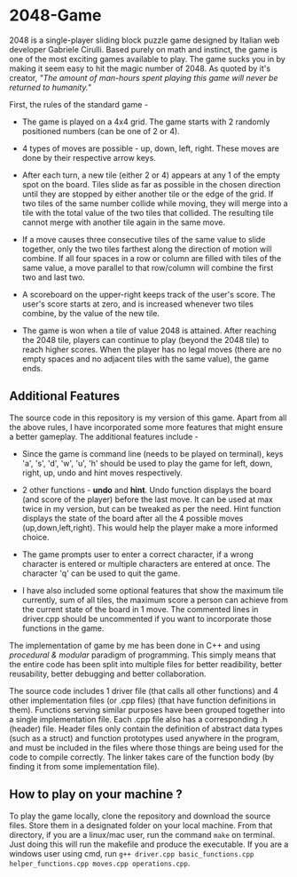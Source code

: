 # 2048-Game
2048 is a single-player sliding block puzzle game designed by Italian web developer Gabriele Cirulli. Based purely on math and instinct, the game is one of the most exciting games available to play. The game sucks you in by making it seem easy to hit the magic number of 2048. As quoted by it's creator, *"The amount of man-hours spent playing this game will never be returned to humanity."*

First, the rules of the standard game - 
* The game is played on a 4x4 grid. The game starts with 2 randomly positioned numbers (can be one of 2 or 4).
* 4 types of moves are possible - up, down, left, right. These moves are done by their respective arrow keys.
* After each turn, a new tile (either 2 or 4) appears at any 1 of the empty spot on the board. Tiles slide as far as possible in the chosen direction until they are stopped by either another tile or the edge of the grid. If two tiles of the same number collide while moving, they will merge into a tile with the total value of the two tiles that collided. The resulting tile cannot merge with another tile again in the same move.


* If a move causes three consecutive tiles of the same value to slide together, only the two tiles farthest along the direction of motion will combine. If all four spaces in a row or column are filled with tiles of the same value, a move parallel to that row/column will combine the first two and last two.

* A scoreboard on the upper-right keeps track of the user's score. The user's score starts at zero, and is increased whenever two tiles combine, by the value of the new tile.
* The game is won when a tile of value 2048 is attained. After reaching the 2048 tile, players can continue to play (beyond the 2048 tile) to reach higher scores. When the player has no legal moves (there are no empty spaces and no adjacent tiles with the same value), the game ends.

## Additional Features 
The source code in this repository is my version of this game. Apart from all the above rules, I have incorporated some more features that might ensure a better gameplay. The additional features include - 
* Since the game is command line (needs to be played on terminal), keys 'a', 's', 'd', 'w', 'u', 'h' should be used to play the game for left, down, right, up, undo and hint moves respectively.

* 2 other functions - **undo** and **hint**. Undo function displays the board (and score of the player) before the last move. It can be used at max twice in my version, but can be tweaked as per the need. Hint function displays the state of the board after all the 4 possible moves (up,down,left,right). This would help the player make a more informed choice.

* The game prompts user to enter a correct character, if a wrong character is entered or multiple characters are entered at once. The character 'q' can be used to quit the game.

* I have also included some optional features that show the maximum tile currently, sum of all tiles, the maximum score a person can achieve from the current state of the board in 1 move. The commented lines in driver.cpp should be uncommented if you want to incorporate those functions in the game. 

The implementation of game by me has been done in C++ and using *procedural & modular* paradigm of programming. This simply means that the entire code has been split into multiple files for better readibility, better reusability, better debugging and better collaboration.

The source code includes 1 driver file (that calls all other functions) and 4 other implementation files (or .cpp files)  (that have function definitions in them). Functions serving similar purposes have been grouped together into a single implementation file. Each .cpp file also has a corresponding .h (header) file. Header files only contain the  definition of abstract data types (such as a struct) and function prototypes used anywhere in the program, and must be included in the files where those things are being used for the code to compile correctly. The linker takes care of the function body (by finding it from some implementation file).

## How to play on your machine ?
To play the game locally, clone the repository and download the source files. Store them in a designated folder on your local machine. From that directory, if you are a linux/mac user, run the command `make` on terminal. Just doing this will run the makefile and produce the executable. If you are a windows user using cmd, run `g++ driver.cpp basic_functions.cpp helper_functions.cpp moves.cpp operations.cpp`.
